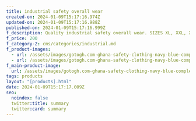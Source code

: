 ```yaml
---
title: industrial safety overall wear
created-on: 2024-01-09T15:17:16.974Z
updated-on: 2024-01-09T15:17:16.988Z
published-on: 2024-01-09T15:17:16.999Z
f_description: Quality industrial safety overall wear. SIZES XL, XXL, XXXL,XXXXL available.
f_price: 200
f_category-2: cms/categories/industrial.md
f_product-images:
  - url: /assets/images/gotogh.com-ghana-safety-clothing-navy-blue-complete-work-wear-coverall-with-belt-buy-tools-hardware-building-materials-31390292508806.webp
  - url: /assets/images/gotogh.com-ghana-safety-clothing-navy-blue-complete-work-wear-coverall-with-reflector-buy-tools-hardware-building-materials-31390371938438.webp
f_main-product-image:
  url: /assets/images/gotogh.com-ghana-safety-clothing-navy-blue-complete-work-wear-coverall-with-reflector-buy-tools-hardware-building-materials-31390371938438.webp
tags: products
layout: "[products].html"
date: 2024-01-09T15:17:17.009Z
seo:
  noindex: false
  twitter:title: summary
  twitter:card: summary
---
```

